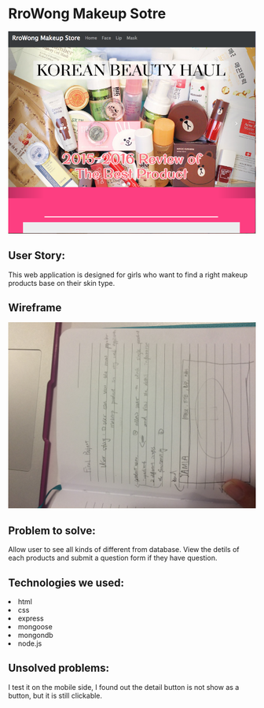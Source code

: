<h1>RroWong Makeup Sotre</h1>

<img src="public/images/makeup.png">

<h2>User Story:</h2>
<p>This web application is designed for girls who want to find a right makeup products base on their skin type.</p>

<h2>Wireframe</h2>
<img src="public/images/wireframe.jpg" width:80%>

<h2>Problem to solve:</h2>
<p>Allow user to see all kinds of different from database. View the detils of each products and submit a question form if they have question.</p>

<h2>Technologies we used:</h2>

<li>html</li>
<li>css</li>
<li>express</li>
<li>mongoose</li>
<li>mongondb</li>
<li>node.js</li>

<h2>Unsolved problems:</h2>
<p>I test it on the mobile side, I found out the detail button is not show as a button, but it is still clickable.</p>
